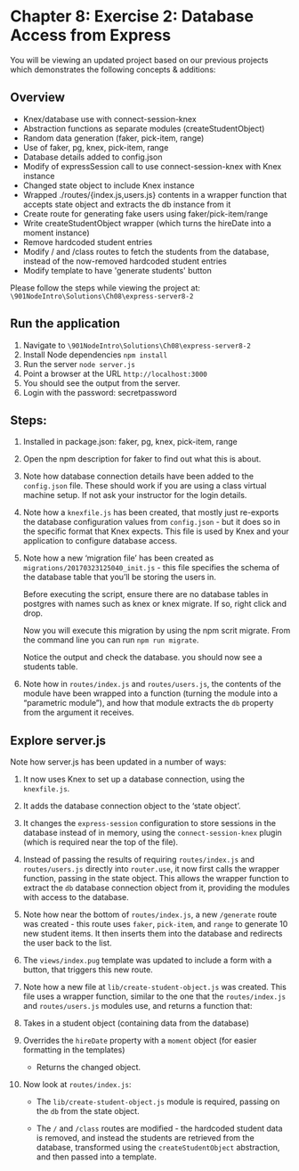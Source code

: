 # Chapter 8: Exercise 2: Database Access from Express

You will be viewing an updated project based on our previous projects which demonstrates the following concepts & additions: 

## Overview
* Knex/database use with connect-session-knex
* Abstraction functions as separate modules (createStudentObject)
* Random data generation (faker, pick-item, range)
* Use of faker, pg, knex, pick-item, range
* Database details added to config.json
* Modify of expressSession call to use connect-session-knex with Knex instance
* Changed state object to include Knex instance
* Wrapped ./routes/{index.js,users.js} contents in a wrapper function that accepts state object and extracts the db instance from it
* Create route for generating fake users using faker/pick-item/range
* Write createStudentObject wrapper (which turns the hireDate into a moment instance)
* Remove hardcoded student entries
* Modify / and /class routes to fetch the students from the database, instead of the now-removed hardcoded student entries
* Modify template to have 'generate students' button


Please follow the steps while viewing the project at:
`\901NodeIntro\Solutions\Ch08\express-server8-2`

## Run the application
1. Navigate to `\901NodeIntro\Solutions\Ch08\express-server8-2`
2. Install Node dependencies `npm install`
3. Run the server `node server.js`
4. Point a browser at the URL `http://localhost:3000`
5. You should see the output from the server. 
6. Login with the password: secretpassword


## Steps:
1. Installed in package.json: faker, pg, knex, pick-item, range

1. Open the npm description for faker to find out what this is about.

1. Note how database connection details have been added to the `config.json` file. These should work if you are using a class virtual machine setup. If not ask your instructor for the login details.

1. Note how a `knexfile.js` has been created, that mostly just re-exports the database configuration values from `config.json` - but it does so in the specific format that Knex expects. This file is used by Knex and your application to configure database access.

1. Note how a new ‘migration file’ has been created as `migrations/20170323125040_init.js` - this file specifies the schema of the database table that you’ll be storing the users in.

    Before executing the script, ensure there are no database tables in postgres with names such as knex or knex migrate.
    If so, right click and drop.

    Now you will execute this migration by using the npm scrit migrate. From the command line you can run `npm run migrate`.

    Notice the output and check the database. you should now see a students table.



1. Note how in `routes/index.js` and `routes/users.js`, the contents of the module have been wrapped into a function (turning the module into a “parametric module”), and how that module extracts the `db` property from the argument it receives.

## Explore server.js

Note how server.js has been updated in a number of ways:

1. It now uses Knex to set up a database connection, using the `knexfile.js`.

1. It adds the database connection object to the ‘state object’.

1. It changes the `express-session` configuration to store sessions in the database instead of in memory, using the `connect-session-knex` plugin (which is required near the top of the file).

1. Instead of passing the results of requiring `routes/index.js` and `routes/users.js` directly into `router.use`, it now first calls the wrapper function, passing in the state object. This allows the wrapper function to extract the `db` database connection object from it, providing the modules with access to the database.

1. Note how near the bottom of `routes/index.js`, a new `/generate` route was created - this route uses `faker`, `pick-item`, and `range` to generate 10 new student items. It then inserts them into the database and redirects the user back to the list.

1. The `views/index.pug` template was updated to include a form with a button, that triggers this new route.

1. Note how a new file at `lib/create-student-object.js` was created. This file uses a wrapper function, similar to the one that the `routes/index.js` and `routes/users.js` modules use, and returns a function that:

1. Takes in a student object (containing data from the database)

1. Overrides the `hireDate` property with a `moment` object (for easier formatting in the templates)
    - Returns the changed object.

1. Now look at `routes/index.js`:
    
    - The `lib/create-student-object.js` module is required, passing on the `db` from the state object.

    - The `/` and `/class` routes are modified - the hardcoded student data is removed, and instead the students are retrieved from the database, transformed using the `createStudentObject` abstraction, and then passed into a template.


